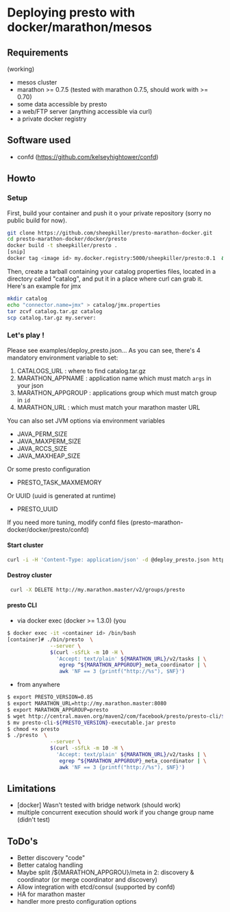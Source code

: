 # Deploying presto with docker/marathon/mesos

## Requirements
(working)
- mesos cluster
- marathon >= 0.7.5 (tested with marathon 0.7.5, should work with >= 0.70)
- some data accessible by presto
- a web/FTP server (anything accessible via curl)
- a private docker registry

## Software used
- confd (https://github.com/kelseyhightower/confd)

## Howto
### Setup
First, build your container and push it o your private repository (sorry no public build for now).
```sh
git clone https://github.com/sheepkiller/presto-marathon-docker.git
cd presto-marathon-docker/docker/presto
docker build -t sheepkiller/presto .
[snip]
docker tag <image id> my.docker.registry:5000/sheepkiller/presto:0.1  && docker push my.docker.registry:5000/sheepkiller/presto:0.1
```
Then, create a tarball containing your catalog properties files, located in a directory called "catalog", and put it in a place where curl can grab it. Here's an example for jmx
```sh
mkdir catalog
echo "connector.name=jmx" > catalog/jmx.properties
tar zcvf catalog.tar.gz catalog
scp catalog.tar.gz my.server:
```
### Let's play !
Please see examples/deploy_presto.json...
As you can see, there's 4 mandatory environment variable to set:
1. CATALOGS_URL : where to find catalog.tar.gz
2. MARATHON_APPNAME : application name which must match `args` in your json
3. MARATHON_APPGROUP : applications group which must match group in `id`
4. MARATHON_URL : which must match your marathon master URL

You can also set JVM options via environment variables
- JAVA_PERM_SIZE
- JAVA_MAXPERM_SIZE
- JAVA_RCCS_SIZE
- JAVA_MAXHEAP_SIZE

Or some presto configuration
- PRESTO_TASK_MAXMEMORY

Or UUID (uuid is generated at runtime)
- PRESTO_UUID

If you need more tuning, modify confd files (presto-marathon-docker/docker/presto/confd)

#### Start cluster
```sh
curl -i -H 'Content-Type: application/json' -d @deploy_presto.json http://my.marathon.master:8080/v2/groups
```
#### Destroy cluster
```sh
 curl -X DELETE http://my.marathon.master/v2/groups/presto
```
#### presto CLI
- via docker exec (docker >= 1.3.0) (you 
```sh
$ docker exec -it <container id> /bin/bash
[container]# ./bin/presto  \
              --server \
              $(curl -sSfLk -m 10 -H \
                'Accept: text/plain' ${MARATHON_URL}/v2/tasks | \
                 egrep ^${MARATHON_APPGROUP}_meta_coordinator | \
                 awk 'NF == 3 {printf("http://%s"), $NF}')
```
- from anywhere
```sh
$ export PRESTO_VERSION=0.85
$ export MARATHON_URL=http://my.marathon.master:8080
$ export MARATHON_APPGROUP=presto
$ wget http://central.maven.org/maven2/com/facebook/presto/presto-cli/${PRESTO_VERSION}/presto-cli-${PRESTO_VERSION}-executable.jar
$ mv presto-cli-${PRESTO_VERSION}-executable.jar presto
$ chmod +x presto
$ ./presto  \
              --server \
              $(curl -sSfLk -m 10 -H \
                'Accept: text/plain' ${MARATHON_URL}/v2/tasks | \
                 egrep ^${MARATHON_APPGROUP}_meta_coordinator | \
                 awk 'NF == 3 {printf("http://%s"), $NF}')
```
## Limitations
- [docker] Wasn't tested with bridge network (should work)
- multiple concurrent execution should work if you change group name (didn't test)

## ToDo's
- Better discovery "code"
- Better catalog handling
- Maybe split /${MARATHON_APPGROU}/meta in 2: discovery & coordinator (or merge coordinator and discovery)
- Allow integration with etcd/consul (supported by confd)
- HA for marathon master
- handler more presto configuration options
